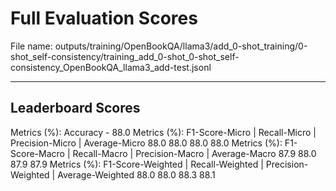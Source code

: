# Full Evaluation Scores

File name: outputs/training/OpenBookQA/llama3/add_0-shot_training/0-shot_self-consistency/training_add_0-shot_0-shot_self-consistency_OpenBookQA_llama3_add-test.jsonl


---

## Leaderboard Scores

Metrics (%): Accuracy - 88.0
Metrics (%): F1-Score-Micro | Recall-Micro | Precision-Micro | Average-Micro
                88.0        88.0          88.0        88.0
Metrics (%): F1-Score-Macro | Recall-Macro | Precision-Macro | Average-Macro
                87.9        88.0          87.9        87.9
Metrics (%): F1-Score-Weighted | Recall-Weighted | Precision-Weighted | Average-Weighted
                88.0        88.0          88.3        88.1
